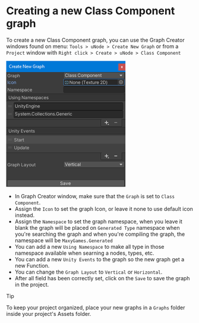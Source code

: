# Creating a new Class Component graph

To create a new Class Component graph, you can use the Graph Creator windows found on menu: `Tools > uNode > Create New Graph` or from a `Project` window with `Right click > Create > uNode > Class Component`

![](../../../images/graph_reference_class-component_create-graph1.png)

- In Graph Creator window, make sure that the `Graph` is set to `Class Component`.
- Assign the `Icon` to set the graph Icon, or leave it none to use default icon instead.
- Assign the `Namespace` to set the graph namespace, when you leave it blank the graph will be placed on `Generated Type` namespace when you're searching the graph and when you're compiling the graph, the namespace will be `MaxyGames.Generated`
- You can add a new `Using Namespace` to make all type in those namespace available when searning a nodes, types, etc.
- You can add a new `Unity Events` to the graph so the new graph get a new Function.
- You can change the `Graph Layout` to `Vertical` or `Horizontal`.
- After all field has been correctly set, click on the `Save` to save the graph in the project.

> [!TIP]
> To keep your project organized, place your new graphs in a `Graphs` folder inside your project's Assets folder.